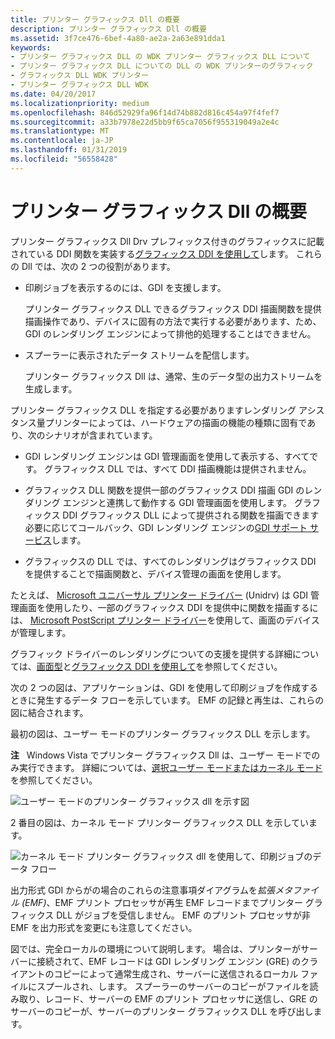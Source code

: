 ```yaml
---
title: プリンター グラフィックス Dll の概要
description: プリンター グラフィックス Dll の概要
ms.assetid: 3f7ce476-6bef-4a80-ae2a-2a63e891dda1
keywords:
- プリンター グラフィックス DLL の WDK プリンター グラフィックス DLL について
- プリンター グラフィックス DLL についての DLL の WDK プリンターのグラフィック
- グラフィックス DLL WDK プリンター
- プリンター グラフィックス DLL WDK
ms.date: 04/20/2017
ms.localizationpriority: medium
ms.openlocfilehash: 846d52929fa96f14d74b882d816c454a97f4fef7
ms.sourcegitcommit: a33b7978e22d5bb9f65ca7056f955319049a2e4c
ms.translationtype: MT
ms.contentlocale: ja-JP
ms.lasthandoff: 01/31/2019
ms.locfileid: "56558428"
---
```

# <a name="introduction-to-printer-graphics-dlls"></a>プリンター グラフィックス Dll の概要


プリンター グラフィックス Dll Drv プレフィックス付きのグラフィックスに記載されている DDI 関数を実装する[グラフィックス DDI を使用して](https://msdn.microsoft.com/library/windows/hardware/ff570139)します。 これらの Dll では、次の 2 つの役割があります。

-   印刷ジョブを表示するのには、GDI を支援します。

    プリンター グラフィックス DLL できるグラフィックス DDI 描画関数を提供描画操作であり、デバイスに固有の方法で実行する必要があります、ため、GDI のレンダリング エンジンによって排他的処理することはできません。

-   スプーラーに表示されたデータ ストリームを配信します。

    プリンター グラフィックス Dll は、通常、生のデータ型の出力ストリームを生成します。

プリンター グラフィックス DLL を指定する必要がありますレンダリング アシスタンス量プリンターによっては、ハードウェアの描画の機能の種類に固有であり、次のシナリオが含まれています。

-   GDI レンダリング エンジンは GDI 管理画面を使用して表示する、すべてです。 グラフィックス DLL では、すべて DDI 描画機能は提供されません。

-   グラフィックス DLL 関数を提供一部のグラフィックス DDI 描画 GDI のレンダリング エンジンと連携して動作する GDI 管理画面を使用します。 グラフィックス DDI グラフィックス DLL によって提供される関数を描画できます必要に応じてコールバック、GDI レンダリング エンジンの[GDI サポート サービス](https://msdn.microsoft.com/library/windows/hardware/ff566714)します。

-   グラフィックスの DLL では、すべてのレンダリングはグラフィックス DDI を提供することで描画関数と、デバイス管理の画面を使用します。

たとえば、 [Microsoft ユニバーサル プリンター ドライバー](microsoft-universal-printer-driver.md) (Unidrv) は GDI 管理画面を使用したり、一部のグラフィックス DDI を提供中に関数を描画するには、 [Microsoft PostScript プリンター ドライバー](microsoft-postscript-printer-driver.md)を使用して、画面のデバイスが管理します。

グラフィック ドライバーのレンダリングについての支援を提供する詳細については、[画面型](https://msdn.microsoft.com/library/windows/hardware/ff569900)と[グラフィックス DDI を使用して](https://msdn.microsoft.com/library/windows/hardware/ff570139)を参照してください。

次の 2 つの図は、アプリケーションは、GDI を使用して印刷ジョブを作成するときに発生するデータ フローを示しています。 EMF の記録と再生は、これらの図に結合されます。

最初の図は、ユーザー モードのプリンター グラフィックス DLL を示します。

**注**   Windows Vista でプリンター グラフィックス Dll は、ユーザー モードでのみ実行できます。 詳細については、[選択ユーザー モードまたはカーネル モード](choosing-user-mode-or-kernel-mode.md)を参照してください。

 

![ユーザー モードのプリンター グラフィックス dll を示す図](images/usrmdprt.png)

2 番目の図は、カーネル モード プリンター グラフィックス DLL を示しています。

![カーネル モード プリンター グラフィックス dll を使用して、印刷ジョブのデータ フロー](images/gdiprint.png)

出力形式 GDI からがの場合のこれらの注意事項ダイアグラムを*拡張メタファイル (EMF)*、EMF プリント プロセッサが再生 EMF レコードまでプリンター グラフィックス DLL がジョブを受信しません。 EMF のプリント プロセッサが非 EMF を出力形式を変更にも注意してください。

図では、完全ローカルの環境について説明します。 場合は、プリンターがサーバーに接続されて、EMF レコードは GDI レンダリング エンジン (GRE) のクライアントのコピーによって通常生成され、サーバーに送信されるローカル ファイルにスプールされ、します。 スプーラーのサーバーのコピーがファイルを読み取り、レコード、サーバーの EMF のプリント プロセッサに送信し、GRE のサーバーのコピーが、サーバーのプリンター グラフィックス DLL を呼び出します。

 

 




